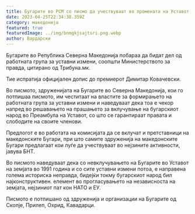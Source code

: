```yaml
---
title: Бугарите во РСМ со писмо да учествуваат во промената на Уставот
date: 2023-04-25T22:34:38.359Z
category: македонија
featured: true
featuredImage: ../img/bnmgkjsajtsri.png.webp
author: Вардарски
---
```


Бугарите во Република Северна Македонија побараа да бидат дел од работната група за уставни измени, соопшти Министерството за правда, цитирано од Трибуна.мк.

Тие испратија официјален допис до премиерот Димитар Ковачевски.

Во писмото, здруженијата на Бугарите во Северна Македонија, кои го потпишаа писмото, им честитаат на властите за формирањето на работната група за уставни измени и наведуваат дека тоа е чекор напред во решавањето на прашањето за вклучување на бугарскиот народ во Преамбула на Уставот, со што се гарантираат правата и слободите на своите членови.

Предлогот е во работата на комисијата да се вклучат и претставници на македонските Бугари, при што самите здруженија на македонските Бугари предлагаат кои луѓе да учествуваат во нејзините активности, јавува БНТ.

Во писмото наведуваат дека со невклучувањето на Бугарите во Уставот на земјата во 1991 година и со сите уставни измени потоа, е направена голема историска неправда, бидејќи токму бугарскиот народ бил најконструктивен. елемент во прогласувањето на независноста на земјата, нејзиниот пат кон НАТО и ЕУ.

Писмото е потпишано од здруженија и организации на Бугарите од Скопје, Прилеп, Охрид, Кавадарци.
